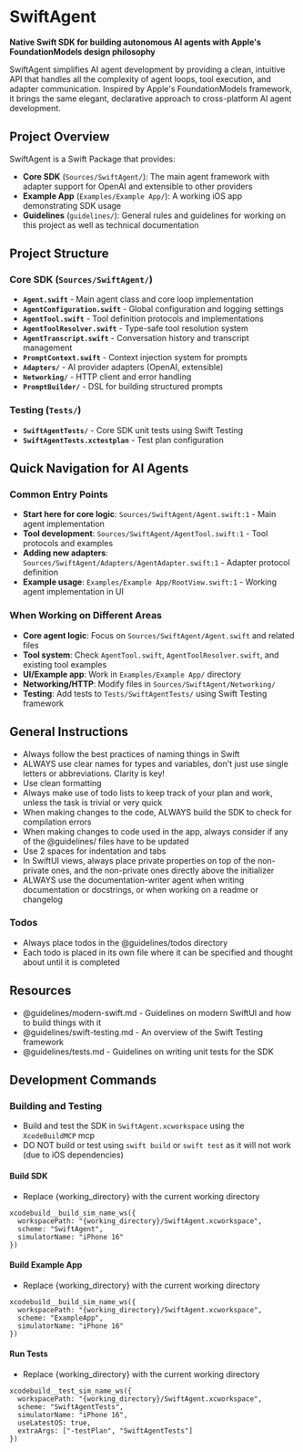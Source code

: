 # SwiftAgent

**Native Swift SDK for building autonomous AI agents with Apple's FoundationModels design philosophy**

SwiftAgent simplifies AI agent development by providing a clean, intuitive API that handles all the complexity of agent loops, tool execution, and adapter communication. Inspired by Apple's FoundationModels framework, it brings the same elegant, declarative approach to cross-platform AI agent development.

## Project Overview

SwiftAgent is a Swift Package that provides:
- **Core SDK** (`Sources/SwiftAgent/`): The main agent framework with adapter support for OpenAI and extensible to other providers
- **Example App** (`Examples/Example App/`): A working iOS app demonstrating SDK usage
- **Guidelines** (`guidelines/`): General rules and guidelines for working on this project as well as technical documentation

## Project Structure

### Core SDK (`Sources/SwiftAgent/`)
- **`Agent.swift`** - Main agent class and core loop implementation
- **`AgentConfiguration.swift`** - Global configuration and logging settings
- **`AgentTool.swift`** - Tool definition protocols and implementations
- **`AgentToolResolver.swift`** - Type-safe tool resolution system
- **`AgentTranscript.swift`** - Conversation history and transcript management
- **`PromptContext.swift`** - Context injection system for prompts
- **`Adapters/`** - AI provider adapters (OpenAI, extensible)
- **`Networking/`** - HTTP client and error handling
- **`PromptBuilder/`** - DSL for building structured prompts

### Testing (`Tests/`)
- **`SwiftAgentTests/`** - Core SDK unit tests using Swift Testing
- **`SwiftAgentTests.xctestplan`** - Test plan configuration

## Quick Navigation for AI Agents

### Common Entry Points
- **Start here for core logic**: `Sources/SwiftAgent/Agent.swift:1` - Main agent implementation
- **Tool development**: `Sources/SwiftAgent/AgentTool.swift:1` - Tool protocols and examples
- **Adding new adapters**: `Sources/SwiftAgent/Adapters/AgentAdapter.swift:1` - Adapter protocol definition
- **Example usage**: `Examples/Example App/RootView.swift:1` - Working agent implementation in UI

### When Working on Different Areas
- **Core agent logic**: Focus on `Sources/SwiftAgent/Agent.swift` and related files
- **Tool system**: Check `AgentTool.swift`, `AgentToolResolver.swift`, and existing tool examples
- **UI/Example app**: Work in `Examples/Example App/` directory
- **Networking/HTTP**: Modify files in `Sources/SwiftAgent/Networking/`
- **Testing**: Add tests to `Tests/SwiftAgentTests/` using Swift Testing framework

## General Instructions

- Always follow the best practices of naming things in Swift
- ALWAYS use clear names for types and variables, don't just use single letters or abbreviations. Clarity is key!
- Use clean formatting
- Always make use of todo lists to keep track of your plan and work, unless the task is trivial or very quick
- When making changes to the code, ALWAYS build the SDK to check for compilation errors
- When making changes to code used in the app, always consider if any of the @guidelines/ files have to be updated
- Use 2 spaces for indentation and tabs
- In SwiftUI views, always place private properties on top of the non-private ones, and the non-private ones directly above the initializer
- ALWAYS use the documentation-writer agent when writing documentation or docstrings, or when working on a readme or changelog 

### Todos

- Always place todos in the @guidelines/todos directory
- Each todo is placed in its own file where it can be specified and thought about until it is completed

## Resources

- @guidelines/modern-swift.md - Guidelines on modern SwiftUI and how to build things with it
- @guidelines/swift-testing.md - An overview of the Swift Testing framework
- @guidelines/tests.md - Guidelines on writing unit tests for the SDK

## Development Commands

### Building and Testing

- Build and test the SDK in `SwiftAgent.xcworkspace` using the `XcodeBuildMCP` mcp
- DO NOT build or test using `swift build` or `swift test` as it will not work (due to iOS dependencies)

#### Build SDK

- Replace {working_directory} with the current working directory

```
xcodebuild__build_sim_name_ws({
  workspacePath: "{working_directory}/SwiftAgent.xcworkspace",
  scheme: "SwiftAgent",
  simulatorName: "iPhone 16"
})
```

#### Build Example App

- Replace {working_directory} with the current working directory

```
xcodebuild__build_sim_name_ws({
  workspacePath: "{working_directory}/SwiftAgent.xcworkspace",
  scheme: "ExampleApp",
  simulatorName: "iPhone 16"
})
```

#### Run Tests

- Replace {working_directory} with the current working directory

```
xcodebuild__test_sim_name_ws({
  workspacePath: "{working_directory}/SwiftAgent.xcworkspace",
  scheme: "SwiftAgentTests",
  simulatorName: "iPhone 16",
  useLatestOS: true,
  extraArgs: ["-testPlan", "SwiftAgentTests"]
})
```
